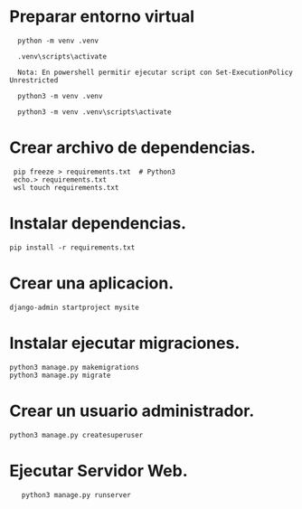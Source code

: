 # Preparar entorno virtual 
  
      python -m venv .venv 
	  
	  .venv\scripts\activate
	  
	  Nota: En powershell permitir ejecutar script con Set-ExecutionPolicy Unrestricted

      python3 -m venv .venv
     
      python3 -m venv .venv\scripts\activate


# Crear archivo de dependencias.

     pip freeze > requirements.txt  # Python3
     echo.> requirements.txt
     wsl touch requirements.txt

# Instalar dependencias.

    pip install -r requirements.txt

# Crear una aplicacion.

    django-admin startproject mysite

# Instalar ejecutar migraciones.

    python3 manage.py makemigrations
    python3 manage.py migrate


# Crear un usuario administrador.
	
	python3 manage.py createsuperuser

# Ejecutar Servidor Web.

       python3 manage.py runserver
	


	
	


